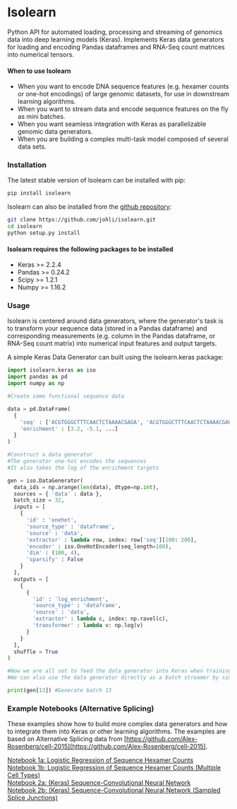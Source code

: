 # Isolearn

Python API for automated loading, processing and streaming of genomics data into deep learning models (Keras).
Implements Keras data generators for loading and encoding Pandas dataframes and RNA-Seq count matrices into numerical tensors.

#### When to use Isolearn
- When you want to encode DNA sequence features (e.g. hexamer counts or one-hot encodings) of large genomic datasets, for use in downstream learning algorithms.
- When you want to stream data and encode sequence features on the fly as mini batches.
- When you want seamless integration with Keras as parallelizable genomic data generators.
- When you are building a complex multi-task model composed of several data sets.

### Installation
The latest stable version of Isolearn can be installed with pip:
```sh
pip install isolearn
```

Isolearn can also be installed from the [github repository](https://github.com/johli/isolearn.git):
```sh
git clone https://github.com/johli/isolearn.git
cd isolearn
python setup.py install
```

#### Isolearn requires the following packages to be installed
- Keras >= 2.2.4
- Pandas >= 0.24.2
- Scipy >= 1.2.1
- Numpy >= 1.16.2

### Usage
Isolearn is centered around data generators, where the generator's task is to transform your sequence data (stored in a Pandas dataframe) and corresponding measurements (e.g. column in the Pandas dataframe, or RNA-Seq count matrix) into numerical input features and output targets.

A simple Keras Data Generator can built using the isolearn.keras package:
```python
import isolearn.keras as iso
import pandas as pd
import numpy as np

#Create some functional sequence data

data = pd.DataFrame(
  {
    'seq' : ['ACGTGGGCTTTCAACTCTAAAACGAGA', 'ACGTGGGCTTTCAACTCTAAAACGAGA', ...],
    'enrichment' : [3.2, -5.1, ...]
  }
)

#Construct a data generator
#The generator one-hot encodes the sequences
#It also takes the log of the enrichment targets

gen = iso.DataGenerator(
  data_ids = np.arange(len(data), dtype=np.int),
  sources = { 'data' : data },
  batch_size = 32,
  inputs = [
    {
      'id' : 'onehot',
      'source_type' : 'dataframe',
      'source' : 'data',
      'extractor' : lambda row, index: row['seq'][100: 200],
      'encoder' : iso.OneHotEncoder(seq_length=100),
      'dim' : (100, 4),
      'sparsify' : False
    }
  ],
  outputs = [
    {
      {
        'id' : 'log_enrichment',
        'source_type' : 'dataframe',
        'source' : 'data',
        'extractor' : lambda c, index: np.ravel(c),
        'transformer' : lambda v: np.log(v)
      }
    }
  ],
  shuffle = True
)

#Now we are all set to feed the data generator into Keras when training a model.
#We can also use the data generator directly as a batch streamer by simply indexing it:

print(gen[13]) #Generate batch 13
```

### Example Notebooks (Alternative Splicing)
These examples show how to build more complex data generators and how to integrate them into Keras or other learning algorithms. The examples are based on Alternative Splicing data from [https://github.com/Alex-Rosenberg/cell-2015](https://github.com/Alex-Rosenberg/cell-2015).

[Notebook 1a: Logistic Regression of Sequence Hexamer Counts](https://nbviewer.jupyter.org/github/johli/isolearn/blob/master/example/splicing_hexamer_regression.ipynb)<br/>
[Notebook 1b: Logistic Regression of Sequence Hexamer Counts (Multiple Cell Types)](https://nbviewer.jupyter.org/github/johli/isolearn/blob/master/example/splicing_hexamer_regression_multicell.ipynb)<br/>
[Notebook 2a: (Keras) Sequence-Convolutional Neural Network](https://nbviewer.jupyter.org/github/johli/isolearn/blob/master/example/splicing_cnn_multicell.ipynb)<br/>
[Notebook 2b: (Keras) Sequence-Convolutional Neural Network (Sampled Splice Junctions)](https://nbviewer.jupyter.org/github/johli/isolearn/blob/master/example/splicing_cnn_perturbed_multicell.ipynb)<br/>

